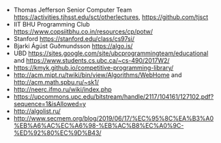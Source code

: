* Thomas Jefferson Senior Computer Team https://activities.tjhsst.edu/sct/otherlectures, https://github.com/tjsct
* IIT BHU Programming Club https://www.copsiitbhu.co.in/resources/cp/potw/
* Stanford https://stanford.edu/class/cs97si/
* Bjarki Ágúst Guðmundsson https://algo.is/
* UBD https://sites.google.com/site/ubcprogrammingteam/educational and https://www.students.cs.ubc.ca/~cs-490/2017W2/
* https://kmyk.github.io/competitive-programming-library/
* http://acm.mipt.ru/twiki/bin/view/Algorithms/WebHome and http://acm.math.spbu.ru/~sk1/
* http://neerc.ifmo.ru/wiki/index.php
* https://upcommons.upc.edu/bitstream/handle/2117/104161/127102.pdf?sequence=1&isAllowed=y
* http://algolist.ru/
* http://www.secmem.org/blog/2019/06/17/%EC%95%8C%EA%B3%A0%EB%A6%AC%EC%A6%98-%EB%AC%B8%EC%A0%9C-%ED%92%80%EC%9D%B43/
